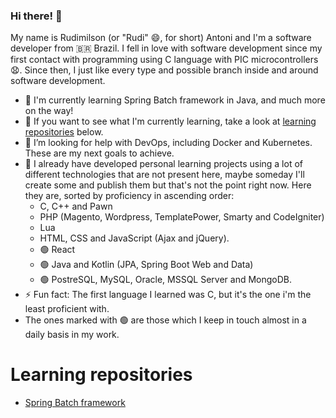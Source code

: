 ### Hi there! :wave:

My name is Rudimilson (or "Rudi" :smile:, for short) Antoni and I'm a software developer from 🇧🇷 Brazil.
I fell in love with software development since my first contact with programming using C language with PIC microcontrollers :anguished:. Since then, I just like every type and possible branch inside and around software development.

- :seedling: I'm currently learning Spring Batch framework in Java, and much more on the way!
- :telescope: If you want to see what I'm currently learning, take a look at [learning repositories](#learning-repositories) below.
- :thinking: I’m looking for help with DevOps, including Docker and Kubernetes. These are my next goals to achieve.
- :speech_balloon: I already have developed personal learning projects using a lot of different technologies that are not present here, maybe someday I'll create some and publish them but that's not the point right now. Here they are, sorted by proficiency in ascending order:
  - C, C++ and Pawn
  - PHP (Magento, Wordpress, TemplatePower, Smarty and CodeIgniter)
  - Lua
  - HTML, CSS and JavaScript (Ajax and jQuery).
  - :green_circle: React
  - :green_circle: Java and Kotlin (JPA, Spring Boot Web and Data)
  - :green_circle: PostreSQL, MySQL, Oracle, MSSQL Server and MongoDB.
- :zap: Fun fact: The first language I learned was C, but it's the one i'm the least proficient with.
- The ones marked with :green_circle: are those which I keep in touch almost in a daily basis in my work.

# Learning repositories
- [Spring Batch framework](https://github.com/rudiantoni/learn-spring-batch)

<!--
**rudiantoni/rudiantoni** is a :sparkles: _special_ :sparkles: repository because it's `README.md` (this file) appears on your GitHub profile.

Here are some ideas to get you started:

- :telescope: I’m currently working on ...
- :seedling: I'm currently learning ...
- :dancing_women: I’m looking to collaborate on ...
- :thinking: I’m looking for help with ...
- :speech_ballon: Ask me about ...
- :mailbox: How to reach me: ...
- :smile: Pronouns: ...
- :zap: Fun fact: ...
-->
